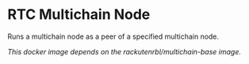 # RTC Multichain Node

Runs a multichain node as a peer of a specified multichain node.


*This docker image depends on the rackutenrbl/multichain-base image.*
